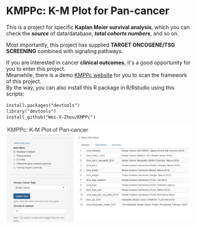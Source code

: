 # KMPPc: K-M Plot for Pan-cancer

This is a project for specific **Kaplan Meier survival analysis**, which you can check the ***source*** of data/database, ***total cohorts numbers***, and so on.  

Most importantly, this project has supplied **TARGET ONCOGENE/TSG SCREENING** combined with signaling pathways.

If you are interested in cancer **clinical outcomes**, it's a good opportunity for you to enter this project.  
Meanwhile, there is a demo [KMPPc website](https://zhouwei.shinyapps.io/KMPPc/) for you to scan the framework of this project.  
By the way, you can also install this R package in R/Rstudio using this scripts:  
```
install.packages("devtools")
library("devtools")
install_github("Wei-V-Zhou/KMPPc")
```

![Image text](https://github.com/Wei-V-Zhou/KMPPc/blob/master/360%E6%88%AA%E5%9B%BE20200726175511695.jpg)
